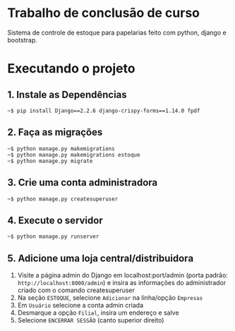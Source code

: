 # Trabalho de conclusão de curso
Sistema de controle de estoque para papelarias feito com python, django e bootstrap.

# Executando o projeto
## 1. Instale as Dependências
``` console
~$ pip install Django==2.2.6 django-crispy-forms==1.14.0 fpdf
```

## 2. Faça as migrações
``` console
~$ python manage.py makemigrations
~$ python manage.py makemigrations estoque
~$ python manage.py migrate
```

## 3. Crie uma conta administradora
``` console
~$ python manage.py createsuperuser
```

## 4. Execute o servidor
``` console
~$ python manage.py runserver
```

## 5. Adicione uma loja central/distribuidora
1. Visite a página admin do Django em localhost:port/admin (porta padrão: `http://localhost:8000/admin`) e insira as informações do administrador criado com o comando createsuperuser
2. Na seção `ESTOQUE`, selecione `Adicionar` na linha/opção `Empresas`
3. Em `Usuário` selecione a conta admin criada
4. Desmarque a opção `Filial`, insira um endereço e salve
5. Selecione `ENCERRAR SESSÃO` (canto superior direito)
